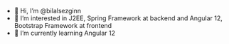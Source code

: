 - 👋 Hi, I’m @bilalsezginn
- 👀 I’m interested in J2EE, Spring Framework at backend and Angular 12, Bootstrap Framework at frontend 
- 🌱 I’m currently learning Angular 12


<!---
bilalsezginn/bilalsezginn is a ✨ special ✨ repository because its `README.md` (this file) appears on your GitHub profile.
You can click the Preview link to take a look at your changes.
--->
